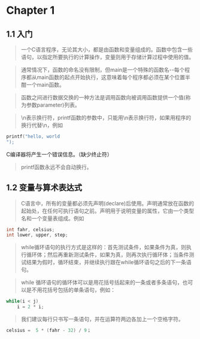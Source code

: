 # Chapter 1



## 1.1 入门

> 一个C语言程序，无论其大小，都是由函数和变量组成的。函数中包含一些语句，以指定所要执行的计算操作，变量则用于存储计算过程中使用的值。

> 通常情况下，函数的命名没有限制，但main是一个特殊的函数名--每个程序都从main函数的起点开始执行，这意味着每个程序都必须在某个位置半酣一个main函数。

> 函数之间进行数据交换的一种方法是调用函数向被调用函数提供一个值(称为参数parameter)列表。

> \n表示换行符，printf函数的参数中，只能用\n表示换行符，如果用程序的换行代替\n，例如

```c
printf("hello, world
");
```

C编译器将产生一个错误信息。（缺少终止符）

> printf函数永远不会自动换行。



## 1.2 变量与算术表达式

> C语言中，所有的变量都必须先声明(declare)后使用。声明通常放在函数的起始处，在任何可执行语句之前。声明用于说明变量的属性，它由一个类型名和一个变量表组成。例如

```c
int fahr, celsius;
int lower, upper, step;	
```

> while循环语句的执行方式是这样的：首先测试条件，如果条件为真，则执行循环体；然后再重新测试条件，如果为真，则再次执行循环体；当条件测试结果为假时，循环结束，并继续执行跟在while循环语句之后的下一条语句。

> while 循环语句的循环体可以是用花括号括起来的一条或者多条语句，也可以是不用花括号包括的单条语句，例如：

```c
while(i < j)
    i = 2 * i;
```

> 我们建议每行只书写一条语句，并在运算符两边各加上一个空格字符。

```c
celsius =  5 * (fahr - 32) / 9；
```

